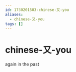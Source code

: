 ```yaml
---
id: 1730201503-chinese-又-you
aliases:
  - chinese-又-you
tags: []
---
```


# chinese-又-you
again
in the past

